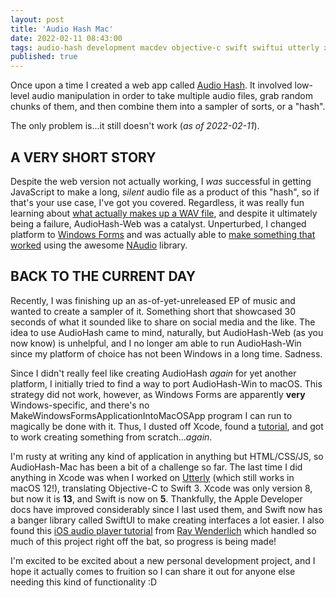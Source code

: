 ```yaml
---
layout: post
title: 'Audio Hash Mac'
date: 2022-02-11 08:43:00
tags: audio-hash development macdev objective-c swift swiftui utterly xcode
published: true
---
```


Once upon a time I created a web app called [Audio Hash](https://neb.host/audiohash). It involved low-level audio manipulation in order to take multiple audio files, grab random chunks of them, and then combine them into a sampler of sorts, or a "hash".

The only problem is...it still doesn't work (_as of 2022-02-11_).

<!--more-->

## A VERY SHORT STORY

Despite the web version not actually working, I _was_ successful in getting JavaScript to make a long, _silent_ audio file as a product of this "hash", so if that's your use case, I've got you covered. Regardless, it was really fun learning about [what actually makes up a WAV file](https://github.com/michaelchadwick/audiohash-web/blob/master/assets/js/app/audiohash.js#L95-L129), and despite it ultimately being a failure, AudioHash-Web was a catalyst. Unperturbed, I changed platform to [Windows Forms](https://docs.microsoft.com/en-us/previous-versions/visualstudio/visual-studio-2010/ms229601(v=vs.100)) and was actually able to [make something that worked](https://github.com/michaelchadwick/audiohash-win) using the awesome [NAudio](https://github.com/naudio/NAudio) library.

## BACK TO THE CURRENT DAY

Recently, I was finishing up an as-of-yet-unreleased EP of music and wanted to create a sampler of it. Something short that showcased 30 seconds of what it sounded like to share on social media and the like. The idea to use AudioHash came to mind, naturally, but AudioHash-Web (as you now know) is unhelpful, and I no longer am able to run AudioHash-Win since my platform of choice has not been Windows in a long time. Sadness.

Since I didn't really feel like creating AudioHash _again_ for yet another platform, I initially tried to find a way to port AudioHash-Win to macOS. This strategy did not work, however, as Windows Forms are apparently **very** Windows-specific, and there's no MakeWindowsFormsApplicationIntoMacOSApp program I can run to magically be done with it. Thus, I dusted off Xcode, found a [tutorial](https://developer.apple.com/tutorials/swiftui/), and got to work creating something from scratch..._again_.

I'm rusty at writing any kind of application in anything but HTML/CSS/JS, so AudioHash-Mac has been a bit of a challenge so far. The last time I did anything in Xcode was when I worked on [Utterly](https://github.com/michaelchadwick/utterly) (which still works in macOS 12!), translating Objective-C to Swift 3. Xcode was only version 8, but now it is **13**, and Swift is now on **5**. Thankfully, the Apple Developer docs have improved considerably since I last used them, and Swift now has a banger library called SwiftUI to make creating interfaces a lot easier. I also found this [iOS audio player tutorial](https://www.raywenderlich.com/21672160-avaudioengine-tutorial-for-ios-getting-started) from [Ray Wenderlich](https://raywenderlich.com) which handled so much of this project right off the bat, so progress is being made!

I'm excited to be excited about a new personal development project, and I hope it actually comes to fruition so I can share it out for anyone else needing this kind of functionality :D

